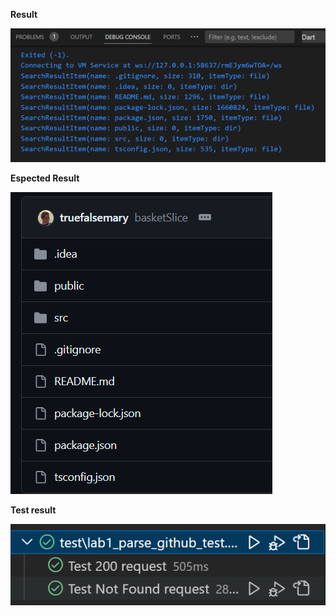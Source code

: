 **Result**

![alt text](images/image.png)

**Espected Result**

![alt text](images/image-2.png)

**Test result**

![alt text](images/image-1.png)